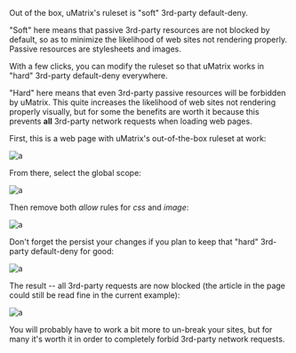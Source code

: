 Out of the box, uMatrix's ruleset is "soft" 3rd-party default-deny.

"Soft" here means that passive 3rd-party resources are not blocked by default, so as to minimize the likelihood of web sites not rendering properly. Passive resources are stylesheets and images.

With a few clicks, you can modify the ruleset so that uMatrix works in "hard" 3rd-party default-deny everywhere.

"Hard" here means that even 3rd-party passive resources will be forbidden by uMatrix. This quite increases the likelihood of web sites not rendering properly visually, but for some the benefits are worth it because this prevents **all** 3rd-party network requests when loading web pages.

First, this is a web page with uMatrix's out-of-the-box ruleset at work:

![a](https://user-images.githubusercontent.com/585534/33232100-08274da4-d1ce-11e7-997c-63b35fd8ec23.png)

From there, select the global scope:

![a](https://user-images.githubusercontent.com/585534/33232106-32a84538-d1ce-11e7-8688-86962052efea.png)

Then remove both _allow_ rules for _css_ and _image_:

![a](https://user-images.githubusercontent.com/585534/33232118-4b6f3842-d1ce-11e7-8673-0b16183aac7f.png)

Don't forget the persist your changes if you plan to keep that "hard" 3rd-party default-deny for good:

![a](https://user-images.githubusercontent.com/585534/33232126-702013c8-d1ce-11e7-8bbf-832386778088.png)

The result -- all 3rd-party requests are now blocked (the article in the page could still be read fine in the current example):

![a](https://user-images.githubusercontent.com/585534/33232132-8599f502-d1ce-11e7-8659-34bac9a39bce.png)

You will probably have to work a bit more to un-break your sites, but for many it's worth it in order to completely forbid 3rd-party network requests.
